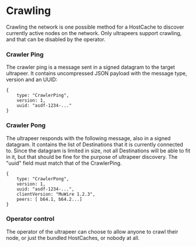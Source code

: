 # Crawling

Crawling the network is one possible method for a HostCache to discover currently active nodes on the network.  Only ultrapeers support crawling, and that can be disabled by the operator.

### Crawler Ping

The crawler ping is a message sent in a signed datagram to the target ultrapeer.  It contains uncompressed JSON payload with the message type, version and an UUID:

```
{
    type: "CrawlerPing",
    version: 1,
    uuid: "asdf-1234-..."
}
```

### Crawler Pong

The ultrapeer responds with the following message, also in a signed datagram.  It contains the list of Destinations that it is currently connected to.  Since the datagram is limited in size, not all Destinations will be able to fit in it, but that should be fine for the purpose of ultrapeer discovery.  The "uuid" field must match that of the CrawlerPing.

```
{
    type: "CrawlerPong",
    version: 1,
    uuid: "asdf-1234-...",
    clientVersion: "MuWire 1.2.3",
    peers: [ b64.1, b64.2...]
}
```

### Operator control

The operator of the ultrapeer can choose to allow anyone to crawl their node, or just the bundled HostCaches, or nobody at all.
